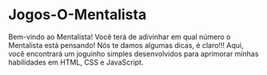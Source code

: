 # Jogos-O-Mentalista
Bem-vindo ao Mentalista! Você terá de adivinhar em qual número o Mentalista está pensando! Nós te damos algumas dicas, é claro!!! Aqui, você encontrará um joguinho simples desenvolvidos para aprimorar minhas habilidades em HTML, CSS e JavaScript. 
